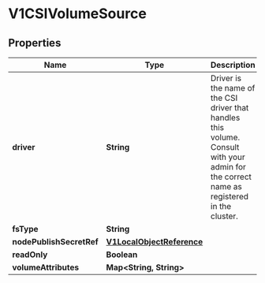 

# V1CSIVolumeSource

## Properties

Name | Type | Description | Notes
------------ | ------------- | ------------- | -------------
**driver** | **String** | Driver is the name of the CSI driver that handles this volume. Consult with your admin for the correct name as registered in the cluster. |  [optional]
**fsType** | **String** |  |  [optional]
**nodePublishSecretRef** | [**V1LocalObjectReference**](V1LocalObjectReference.md) |  |  [optional]
**readOnly** | **Boolean** |  |  [optional]
**volumeAttributes** | **Map&lt;String, String&gt;** |  |  [optional]



